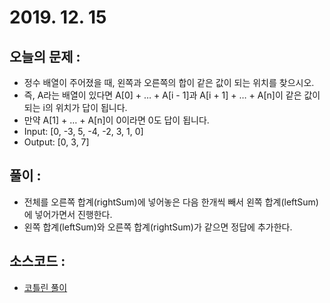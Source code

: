 # 2019. 12. 15

## 오늘의 문제 : 

- 정수 배열이 주어졌을 때, 왼쪽과 오른쪽의 합이 같은 값이 되는 위치를 찾으시오.
- 즉, A라는 배열이 있다면 A[0] + … + A[i - 1]과 A[i + 1] + … + A[n]이 같은 값이 되는 i의 위치가 답이 됩니다.
- 만약 A[1] + … + A[n]이 0이라면 0도 답이 됩니다.
- Input: [0, -3, 5, -4, -2, 3, 1, 0]
- Output: [0, 3, 7]

## 풀이 : 

- 전체를 오른쪽 합계(rightSum)에 넣어놓은 다음 한개씩 빼서 왼쪽 합계(leftSum)에 넣어가면서 진행한다.
- 왼쪽 합계(leftSum)와 오른쪽 합계(rightSum)가 같으면 정답에 추가한다.

## 소스코드 : 

- [코틀린 풀이](../../src/main/kotlin/dev/haenara/mailprogramming/solution/y2019/dec/Solution191215.kt)